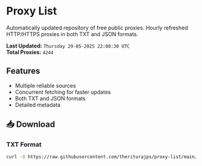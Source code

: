 # Proxy List

Automatically updated repository of free public proxies. Hourly refreshed HTTP/HTTPS proxies in both TXT and JSON formats.

**Last Updated:** `Thursday 29-05-2025 22:08:30 UTC`  
**Total Proxies:** `4244`

## Features
- Multiple reliable sources
- Concurrent fetching for faster updates
- Both TXT and JSON formats
- Detailed metadata

## 📥 Download

### TXT Format
```bash
curl -O https://raw.githubusercontent.com/theriturajps/proxy-list/main/proxies.txt
